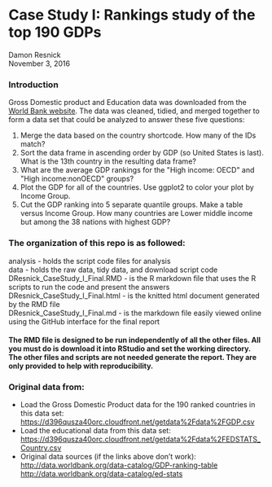 # Case Study I: Rankings study of the top 190 GDPs
Damon Resnick  
November  3, 2016  

### Introduction
Gross Domestic product and Education data was downloaded from the [World Bank website](http://www.worldbank.org/). The data was cleaned, tidied, and merged together to form a data set that could be analyzed to answer these five questions:  

1)  Merge the data based on the country shortcode. How many of the IDs match?     
2)  Sort the data frame in ascending order by GDP (so United States is last). What is the 13th country in the resulting data frame?  
3)  What are the average GDP rankings for the "High income: OECD" and "High income:nonOECD" groups?  
4)  Plot the GDP for all of the countries. Use ggplot2 to color your plot by Income Group.  
5)  Cut the GDP ranking into 5 separate quantile groups. Make a table versus Income Group. How many countries are Lower middle income but among the 38 nations with highest GDP?   

### The organization of this repo is as followed:  
analysis - holds the script code files for analysis    
data - holds the raw data, tidy data, and download script code  
DResnick_CaseStudy_I_Final.RMD - is the R markdown file that uses the R scripts to run the code and present the answers  
DResnick_CaseStudy_I_Final.html - is the knitted html document generated by the RMD file  
DResnick_CaseStudy_I_Final.md - is the markdown file easily viewed online using the GitHub interface for the final report  

#### The RMD file is designed to be run independently  of all the other files. All you must do is download it into RStudio and set the working directory.  The other files and scripts are not needed generate the report.  They are only provided to help with reproducibility.

### Original data from:
- Load the Gross Domestic Product data for the 190 ranked countries in this data set:
  https://d396qusza40orc.cloudfront.net/getdata%2Fdata%2FGDP.csv
- Load the educational data from this data set:
  https://d396qusza40orc.cloudfront.net/getdata%2Fdata%2FEDSTATS_Country.csv
- Original data sources (if the links above don’t work):
  http://data.worldbank.org/data-catalog/GDP-ranking-table
  http://data.worldbank.org/data-catalog/ed-stats

